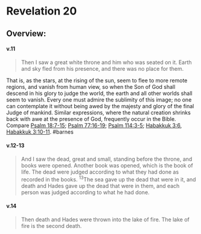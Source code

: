 # Revelation 20

## Overview:


#### v.11
>Then I saw a great white throne and him who was seated on it. Earth and sky fled from his presence, and there was no place for them.

That is, as the stars, at the rising of the sun, seem to flee to more remote regions, and vanish from human view, so when the Son of God shall descend in his glory to judge the world, the earth and all other worlds shall seem to vanish. Every one must admire the sublimity of this image; no one can contemplate it without being awed by the majesty and glory of the final Judge of mankind. Similar expressions, where the natural creation shrinks back with awe at the presence of God, frequently occur in the Bible. Compare [Psalm 18:7-15](https://biblehub.com/niv/psalms/18-7.htm); [Psalm 77:16-19](https://biblehub.com/niv/psalms/77-16.htm); [Psalm 114:3-5](https://biblehub.com/niv/psalms/114-3.htm); [Habakkuk 3:6](https://biblehub.com/niv/habakkuk/3-6.htm), [Habakkuk 3:10-11](https://biblehub.com/niv/habakkuk/3-10.htm).
#barnes 

#### v.12-13
>And I saw the dead, great and small, standing before the throne, and books were opened. Another book was opened, which is the book of life. The dead were judged according to what they had done as recorded in the books. <sup>13</sup>The sea gave up the dead that were in it, and death and Hades gave up the dead that were in them, and each person was judged according to what he had done.

#### v.14
>Then death and Hades were thrown into the lake of fire. The lake of fire is the second death.

